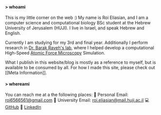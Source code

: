 
#### > whoami
This is my little corner on the web :) My name is Roi Eliasian, and I am a computer science and computational biology BSc student at the Hebrew University of Jerusalem (HUJI). I live in Israel, and speak Hebrew and English. 

Currently I am studying for my 3rd and final year. Additionally I perform research in [Dr. Barak Raveh's lab](https://www.ravehlab.org/), where I helped develop a computational High-Speed [Atomic Force Microscopy](https://en.wikipedia.org/wiki/Atomic_force_microscopy) Simulation.  

What I publish in this website/blog is mostly as a reference to myself, but is available to be consumed by all. For how I made this site, please check out [[Meta Information]].

#### > whereami
You can reach me at a the following places:
📧 Personal Email: roi6566561@gmail.com
📧 University Email: roi.eliasian@mail.huji.ac.il
💻 [GitHub](https://github.com/xroi)
💼 [LinkedIn](https://www.linkedin.com/in/roi-eliasian-22630a166/)

